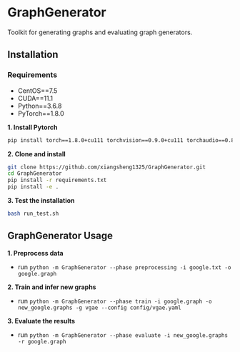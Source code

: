 # GraphGenerator
Toolkit for generating graphs and evaluating graph generators.

## Installation
### Requirements
- CentOS==7.5
- CUDA==11.1
- Python==3.6.8
- PyTorch==1.8.0

**1. Install Pytorch**
```bash
pip install torch==1.8.0+cu111 torchvision==0.9.0+cu111 torchaudio==0.8.0 -f https://download.pytorch.org/whl/torch_stable.html
```
**2. Clone and install**
```bash
git clone https://github.com/xiangsheng1325/GraphGenerator.git
cd GraphGenerator
pip install -r requirements.txt
pip install -e .
```
**3. Test the installation**
```bash
bash run_test.sh
```

## GraphGenerator Usage
**1. Preprocess data**
* run `python -m GraphGenerator --phase preprocessing -i google.txt -o google.graph`

**2. Train and infer new graphs**
* run `python -m GraphGenerator --phase train -i google.graph -o new_google.graphs -g vgae --config config/vgae.yaml`

**3. Evaluate the results**
* run `python -m GraphGenerator --phase evaluate -i new_google.graphs -r google.graph`
